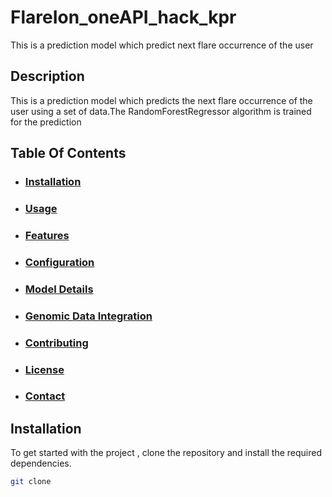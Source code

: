 # FlareIon_oneAPI_hack_kpr
This is a prediction model which predict next flare occurrence of the user 

## Description
This is a prediction model which predicts the next flare occurrence of the user using a set of data.The RandomForestRegressor algorithm is trained for the prediction 

## Table Of Contents
- ### [Installation](#Installation)
- ### [Usage](#Usage)
- ### [Features](#Features)
- ### [Configuration](#Configuration)
- ### [Model Details](#Model-Details)
- ### [Genomic Data Integration](Genomic-Data-Integration)
- ### [Contributing](#Contributing)
- ### [License](#License)
- ### [Contact](#Contact)

## Installation
To get started with the project , clone the repository and install the required dependencies.
```bash
git clone 

